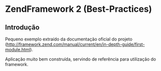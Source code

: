 ZendFramework 2 (Best-Practices)
==================================

Introdução
------------
Pequeno exemplo extraído da documentação oficial do projeto (http://framework.zend.com/manual/current/en/in-depth-guide/first-module.html).

Aplicação muito bem construída, servindo de referência para utilização do framework.
